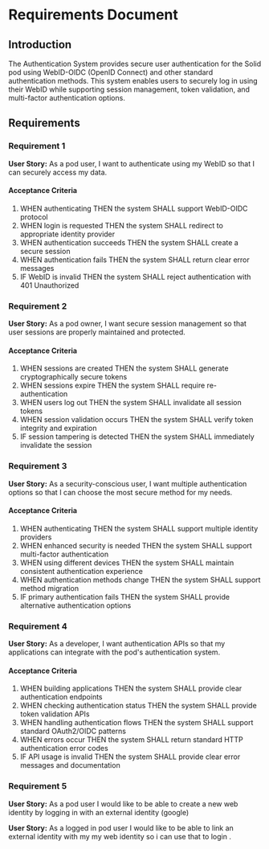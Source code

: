 # Requirements Document

## Introduction

The Authentication System provides secure user authentication for the Solid pod using WebID-OIDC (OpenID Connect) and other standard authentication methods. This system enables users to securely log in using their WebID while supporting session management, token validation, and multi-factor authentication options.

## Requirements

### Requirement 1

**User Story:** As a pod user, I want to authenticate using my WebID so that I can securely access my data.

#### Acceptance Criteria

1. WHEN authenticating THEN the system SHALL support WebID-OIDC protocol
2. WHEN login is requested THEN the system SHALL redirect to appropriate identity provider
3. WHEN authentication succeeds THEN the system SHALL create a secure session
4. WHEN authentication fails THEN the system SHALL return clear error messages
5. IF WebID is invalid THEN the system SHALL reject authentication with 401 Unauthorized

### Requirement 2

**User Story:** As a pod owner, I want secure session management so that user sessions are properly maintained and protected.

#### Acceptance Criteria

1. WHEN sessions are created THEN the system SHALL generate cryptographically secure tokens
2. WHEN sessions expire THEN the system SHALL require re-authentication
3. WHEN users log out THEN the system SHALL invalidate all session tokens
4. WHEN session validation occurs THEN the system SHALL verify token integrity and expiration
5. IF session tampering is detected THEN the system SHALL immediately invalidate the session

### Requirement 3

**User Story:** As a security-conscious user, I want multiple authentication options so that I can choose the most secure method for my needs.

#### Acceptance Criteria

1. WHEN authenticating THEN the system SHALL support multiple identity providers
2. WHEN enhanced security is needed THEN the system SHALL support multi-factor authentication
3. WHEN using different devices THEN the system SHALL maintain consistent authentication experience
4. WHEN authentication methods change THEN the system SHALL support method migration
5. IF primary authentication fails THEN the system SHALL provide alternative authentication options

### Requirement 4

**User Story:** As a developer, I want authentication APIs so that my applications can integrate with the pod's authentication system.

#### Acceptance Criteria

1. WHEN building applications THEN the system SHALL provide clear authentication endpoints
2. WHEN checking authentication status THEN the system SHALL provide token validation APIs
3. WHEN handling authentication flows THEN the system SHALL support standard OAuth2/OIDC patterns
4. WHEN errors occur THEN the system SHALL return standard HTTP authentication error codes
5. IF API usage is invalid THEN the system SHALL provide clear error messages and documentation

### Requirement 5

**User Story:** As a pod user I would like to be able to create a new web identity by logging in with an external identity (google)

**User Story:** As a logged in pod user I would like to be able to link an external identity with my my web identity so i can use that to login .